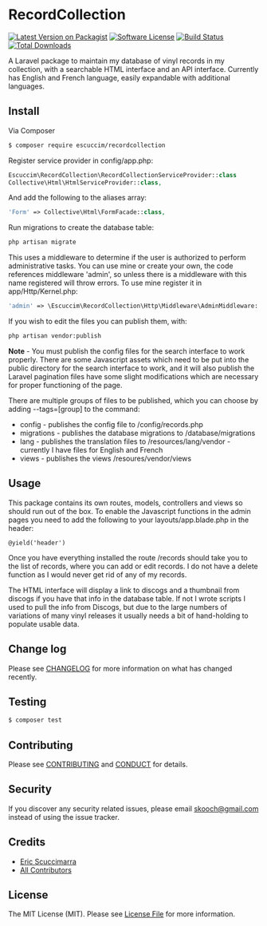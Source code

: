 # RecordCollection

[![Latest Version on Packagist][ico-version]][link-packagist]
[![Software License][ico-license]](LICENSE.md)
[![Build Status][ico-travis]][link-travis]
[![Total Downloads][ico-downloads]][link-downloads]

A Laravel package to maintain my database of vinyl records in my collection, with a searchable HTML interface and an API interface. Currently has English and French language, easily expandable with additional languages.

## Install

Via Composer

``` bash
$ composer require escuccim/recordcollection
```

Register service provider in config/app.php:
```php
Escuccim\RecordCollection\RecordCollectionServiceProvider::class
Collective\Html\HtmlServiceProvider::class,
```
And add the following to the aliases array:
```php
'Form' => Collective\Html\FormFacade::class,
```
Run migrations to create the database table:
```bash
php artisan migrate
```

This uses a middleware to determine if the user is authorized to perform administrative tasks. You can use mine or create your own, the code references middleware 'admin', so unless there is a middleware with this name registered will throw errors. To use mine register it in app/Http/Kernel.php:
```php
'admin' => \Escuccim\RecordCollection\Http\Middleware\AdminMiddleware::class,
```

If you wish to edit the files you can publish them, with:
```bash
php artisan vendor:publish
```
**Note** - You must publish the config files for the search interface to work properly. There are some Javascript assets which need to be put into the public directory for the search interface to work, and it will also publish the Laravel pagination files have some slight modifications which are necessary for proper functioning of the page.

There are multiple groups of files to be published, which you can choose by adding --tags=[group] to the command:
- config - publishes the config file to /config/records.php
- migrations - publishes the database migrations to /database/migrations
- lang - publishes the translation files to /resources/lang/vendor - currently I have files for English and French
- views - publishes the views /resoures/vendor/views

## Usage
This package contains its own routes, models, controllers and views so should run out of the box. To enable the Javascript functions in the admin pages you need to add the following to your layouts/app.blade.php in the header:
```
@yield('header')
```
Once you have everything installed the route /records should take you to the list of records, where you can add or edit records. I do not have a delete function as I would never get rid of any of my records.

The HTML interface will display a link to discogs and a thumbnail from discogs if you have that info in the database table. If not I wrote scripts I used to pull the info from Discogs, but due to the large numbers of variations of many vinyl releases it usually needs a bit of hand-holding to populate usable data.

## Change log

Please see [CHANGELOG](CHANGELOG.md) for more information on what has changed recently.

## Testing

``` bash
$ composer test
```

## Contributing

Please see [CONTRIBUTING](CONTRIBUTING.md) and [CONDUCT](CONDUCT.md) for details.

## Security

If you discover any security related issues, please email skooch@gmail.com instead of using the issue tracker.

## Credits

- [Eric Scuccimarra][link-author]
- [All Contributors][link-contributors]

## License

The MIT License (MIT). Please see [License File](LICENSE.md) for more information.

[ico-version]: https://img.shields.io/packagist/v/escuccim/recordcollection.svg?style=flat-square
[ico-license]: https://img.shields.io/badge/license-MIT-brightgreen.svg?style=flat-square
[ico-travis]: https://img.shields.io/travis/escuccim/RecordCollection/master.svg?style=flat-square
[ico-scrutinizer]: https://img.shields.io/scrutinizer/coverage/g/escuccim/RecordCollection.svg?style=flat-square
[ico-code-quality]: https://img.shields.io/scrutinizer/g/escuccim/RecordCollection.svg?style=flat-square
[ico-downloads]: https://img.shields.io/packagist/dt/escuccim/recordcollection.svg?style=flat-square

[link-packagist]: https://packagist.org/packages/escuccim/recordcollection
[link-travis]: https://travis-ci.org/escuccim/recordcollection
[link-scrutinizer]: https://scrutinizer-ci.com/g/escuccim/recordcollection/code-structure
[link-code-quality]: https://scrutinizer-ci.com/g/escuccim/recordcollection
[link-downloads]: https://packagist.org/packages/escuccim/recordcollection
[link-author]: https://github.com/escuccim
[link-contributors]: ../../contributors
